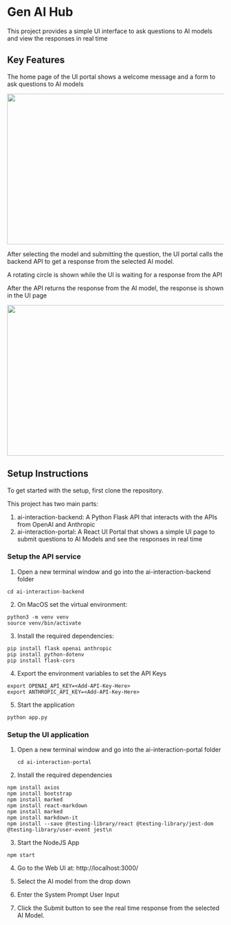 # Gen AI Hub

This project provides a simple UI interface to ask questions to AI models and view the responses in real time

## Key Features

The home page of the UI portal shows a welcome message and a form to ask questions to AI models

<img src="https://github.com/user-attachments/assets/7812f181-9d9a-4de2-9e8e-05a29e5ef1e2" width="600" height="350">


After selecting the model and submitting the question, the UI portal calls the backend API to get a response from the selected AI model. 

A rotating circle is shown while the UI is waiting for a response from the API

After the API returns the response from the AI model, the response is shown in the UI page

<img src="https://github.com/user-attachments/assets/d9cc175f-aa19-4d1f-b42e-c23abe78ba66" width="600" height="350">


## Setup Instructions

To get started with the setup, first clone the repository. 

This project has two main parts:

1. ai-interaction-backend: A Python Flask API that interacts with the APIs from OpenAI and Anthropic 
2. ai-interaction-portal: A React UI Portal that shows a simple UI page to submit questions to AI Models and see the responses in real time

### Setup the API service

1. Open a new terminal window and go into the ai-interaction-backend folder

```
cd ai-interaction-backend
```


2. On MacOS set the virtual environment:
```
python3 -m venv venv
source venv/bin/activate
```

3. Install the required dependencies:

```
pip install flask openai anthropic
pip install python-dotenv
pip install flask-cors
```

4. Export the environment variables to set the API Keys

```
export OPENAI_API_KEY=<Add-API-Key-Here>
export ANTHROPIC_API_KEY=<Add-API-Key-Here>
```

5. Start the application

```
python app.py
```

### Setup the UI application

1. Open a new terminal window and go into the ai-interaction-portal folder
   ```
   cd ai-interaction-portal
   ```

3. Install the required dependencies

```
npm install axios
npm install bootstrap
npm install marked
npm install react-markdown
npm install marked
npm install markdown-it
npm install --save @testing-library/react @testing-library/jest-dom @testing-library/user-event jest\n
```

3. Start the NodeJS App

```
npm start
```

4. Go to the Web UI at: http://localhost:3000/

5. Select the AI model from the drop down

6. Enter the System Prompt User Input

7. Click the Submit button to see the real time response from the selected AI Model.


